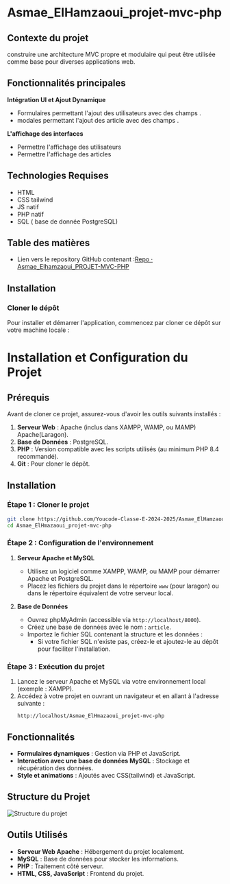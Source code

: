 # Asmae_ElHamzaoui_projet-mvc-php

## Contexte du projet
construire une architecture MVC propre et modulaire qui peut être utilisée comme base pour diverses applications web.
## Fonctionnalités principales

**Intégration UI et Ajout Dynamique**

-   Formulaires permettant l'ajout des utilisateurs avec des champs .
-   modales permettant l'ajout des article avec des champs .

**L'affichage des interfaces**
-   Permettre l'affichage des utilisateurs
-   Permettre l'affichage des articles

## Technologies Requises
-   HTML
-   CSS tailwind 
-   JS  natif
-   PHP natif
-   SQL ( base de donnée PostgreSQL)

## Table des matières

-  Lien vers le repository GitHub contenant :[Repo · Asmae_Elhamzaoui_PROJET-MVC-PHP](https://github.com/Youcode-Classe-E-2024-2025/Asmae_ElHamzaoui_projet-mvc-php)

## Installation

### Cloner le dépôt

Pour installer et démarrer l'application, commencez par cloner ce dépôt sur votre machine locale :
 

# Installation et Configuration du Projet

## Prérequis

Avant de cloner ce projet, assurez-vous d'avoir les outils suivants installés :

1. **Serveur Web** : Apache (inclus dans XAMPP, WAMP, ou MAMP) Apache(Laragon).
2. **Base de Données** : PostgreSQL.
3. **PHP** : Version compatible avec les scripts utilisés (au minimum PHP 8.4 recommandé).
4. **Git** : Pour cloner le dépôt.

## Installation

### Étape 1 : Cloner le projet

```bash
git clone https://github.com/Youcode-Classe-E-2024-2025/Asmae_ElHamzaoui_projet-mvc-php
cd Asmae_ElHmazaoui_projet-mvc-php
```

### Étape 2 : Configuration de l'environnement

1. **Serveur Apache et MySQL**  
   - Utilisez un logiciel comme XAMPP, WAMP, ou MAMP pour démarrer Apache et PostgreSQL.  
   - Placez les fichiers du projet dans le répertoire `www` (pour laragon) ou dans le répertoire équivalent de votre serveur local.

2. **Base de Données**  
   - Ouvrez phpMyAdmin (accessible via `http://localhost/8000`).  
   - Créez une base de données avec le nom  : `article`.  
   - Importez le fichier SQL contenant la structure et les données :
     - Si votre fichier SQL n'existe pas, créez-le et ajoutez-le au dépôt pour faciliter l'installation.

### Étape 3 : Exécution du projet

1. Lancez le serveur Apache et MySQL via votre environnement local (exemple : XAMPP).
2. Accédez à votre projet en ouvrant un navigateur et en allant à l'adresse suivante :
   ```
   http://localhost/Asmae_ElHmazaoui_projet-mvc-php
   ```

## Fonctionnalités

- **Formulaires dynamiques** : Gestion via PHP et JavaScript.
- **Interaction avec une base de données MySQL** : Stockage et récupération des données.
- **Style et animations** : Ajoutés avec CSS(tailwind) et JavaScript.

## Structure du Projet
 ![Structure du projet](app/public/assets/images/structure.png)
## Outils Utilisés

- **Serveur Web Apache** : Hébergement du projet localement.
- **MySQL** : Base de données pour stocker les informations.
- **PHP** : Traitement côté serveur.
- **HTML, CSS, JavaScript** : Frontend du projet.